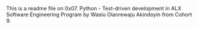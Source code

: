 This is a readme file on 0x07. Python - Test-driven development in ALX Software Engineering Program by Wasiu Olanrewaju Akindoyin from Cohort 9.